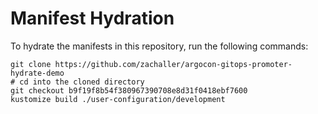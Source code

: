 # Manifest Hydration

To hydrate the manifests in this repository, run the following commands:

```shell
git clone https://github.com/zachaller/argocon-gitops-promoter-hydrate-demo
# cd into the cloned directory
git checkout b9f19f8b54f380967390708e8d31f0418ebf7600
kustomize build ./user-configuration/development
```

